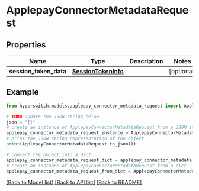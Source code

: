 # ApplepayConnectorMetadataRequest


## Properties

Name | Type | Description | Notes
------------ | ------------- | ------------- | -------------
**session_token_data** | [**SessionTokenInfo**](SessionTokenInfo.md) |  | [optional] 

## Example

```python
from hyperswitch.models.applepay_connector_metadata_request import ApplepayConnectorMetadataRequest

# TODO update the JSON string below
json = "{}"
# create an instance of ApplepayConnectorMetadataRequest from a JSON string
applepay_connector_metadata_request_instance = ApplepayConnectorMetadataRequest.from_json(json)
# print the JSON string representation of the object
print(ApplepayConnectorMetadataRequest.to_json())

# convert the object into a dict
applepay_connector_metadata_request_dict = applepay_connector_metadata_request_instance.to_dict()
# create an instance of ApplepayConnectorMetadataRequest from a dict
applepay_connector_metadata_request_from_dict = ApplepayConnectorMetadataRequest.from_dict(applepay_connector_metadata_request_dict)
```
[[Back to Model list]](../README.md#documentation-for-models) [[Back to API list]](../README.md#documentation-for-api-endpoints) [[Back to README]](../README.md)


